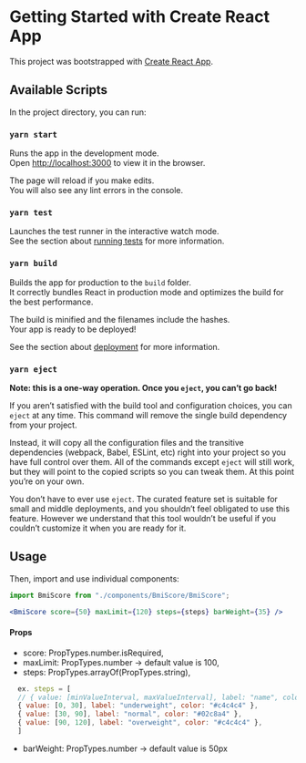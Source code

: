 # Getting Started with Create React App

This project was bootstrapped with [Create React App](https://github.com/facebook/create-react-app).

## Available Scripts

In the project directory, you can run:

### `yarn start`

Runs the app in the development mode.\
Open [http://localhost:3000](http://localhost:3000) to view it in the browser.

The page will reload if you make edits.\
You will also see any lint errors in the console.

### `yarn test`

Launches the test runner in the interactive watch mode.\
See the section about [running tests](https://facebook.github.io/create-react-app/docs/running-tests) for more information.

### `yarn build`

Builds the app for production to the `build` folder.\
It correctly bundles React in production mode and optimizes the build for the best performance.

The build is minified and the filenames include the hashes.\
Your app is ready to be deployed!

See the section about [deployment](https://facebook.github.io/create-react-app/docs/deployment) for more information.

### `yarn eject`

**Note: this is a one-way operation. Once you `eject`, you can’t go back!**

If you aren’t satisfied with the build tool and configuration choices, you can `eject` at any time. This command will remove the single build dependency from your project.

Instead, it will copy all the configuration files and the transitive dependencies (webpack, Babel, ESLint, etc) right into your project so you have full control over them. All of the commands except `eject` will still work, but they will point to the copied scripts so you can tweak them. At this point you’re on your own.

You don’t have to ever use `eject`. The curated feature set is suitable for small and middle deployments, and you shouldn’t feel obligated to use this feature. However we understand that this tool wouldn’t be useful if you couldn’t customize it when you are ready for it.

## Usage

Then, import and use individual components:

```jsx
import BmiScore from "./components/BmiScore/BmiScore";

<BmiScore score={50} maxLimit={120} steps={steps} barWeight={35} />
```

#### Props

* score: PropTypes.number.isRequired,
* maxLimit: PropTypes.number -> default value is 100,
* steps: PropTypes.arrayOf(PropTypes.string),

```jsx
  ex. steps = [
  // { value: [minValueInterval, maxValueInterval], label: "name", color: "#c4c4c4" },
  { value: [0, 30], label: "underweight", color: "#c4c4c4" },
  { value: [30, 90], label: "normal", color: "#02c8a4" },
  { value: [90, 120], label: "overweight", color: "#c4c4c4" },
  ]
```

* barWeight: PropTypes.number -> default value is 50px
